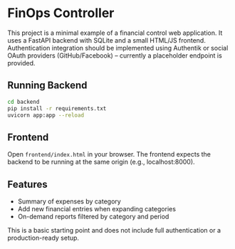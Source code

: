 # FinOps Controller

This project is a minimal example of a financial control web application. It uses a FastAPI backend with SQLite and a small HTML/JS frontend. Authentication integration should be implemented using Authentik or social OAuth providers (GitHub/Facebook) – currently a placeholder endpoint is provided.

## Running Backend

```bash
cd backend
pip install -r requirements.txt
uvicorn app:app --reload
```

## Frontend

Open `frontend/index.html` in your browser. The frontend expects the backend to be running at the same origin (e.g., localhost:8000).

## Features

- Summary of expenses by category
- Add new financial entries when expanding categories
- On-demand reports filtered by category and period

This is a basic starting point and does not include full authentication or a production-ready setup.

